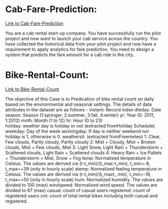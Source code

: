 
# Cab-Fare-Prediction: 

[Link to Cab-Fare-Prediction](https://github.com/sanjaytallolli/Cab-Fare-Prediction) 

You are a cab rental start-up company. You have successfully run the pilot project and now want to launch your cab service across the country. You have collected the historical data from your pilot project and now have a requirement to apply analytics for fare prediction. You need to design a system that predicts the fare amount for a cab ride in the city..


# Bike-Rental-Count: 

[Link to Bike-Rental-Count](https://github.com/sanjaytallolli/Bike-Rental-Count) 

The objective of this Case is to Predication of bike rental count on daily based on the environmental and seasonal settings. The details of data attributes in the dataset are as follows - 
instant: Record index dteday: Date season: Season (1:springer, 2:summer, 3:fall, 4:winter) 
yr: Year (0: 2011, 1:2012)          mnth: Month (1 to 12)                hr: Hour (0 to 23)             
holiday: weather day is holiday or not (extracted fromHoliday Schedule) 
weekday: Day of the week workingday: If day is neither weekend nor holiday is 1, otherwise is 0. weathersit: (extracted fromFreemeteo) 1: Clear, Few clouds, Partly cloudy, Partly cloudy 2: Mist + Cloudy, Mist + Broken clouds, Mist + Few clouds, Mist 3: Light Snow, Light Rain + Thunderstorm + Scattered clouds, Light Rain + Scattered clouds 4: Heavy Rain + Ice Pallets + Thunderstorm + Mist, Snow + Fog temp: Normalized temperature in Celsius. The values are derived via (t-t_min)/(t_max-t_min), t_min=-8, t_max=+39 (only in hourly scale) atemp: Normalized feeling temperature in Celsius. The values are derived via (t-t_min)/(t_maxt_ min), t_min=-16, t_max=+50 (only in hourly scale) hum: Normalized humidity. The values are divided to 100 (max) windspeed: Normalized wind speed. The values are divided to 67 (max) casual: count of casual users registered: count of registered users cnt: count of total rental bikes including both casual and registered.



